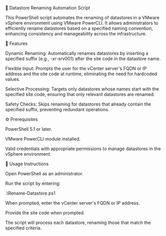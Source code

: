 📁 Datastore Renaming Automation Script

This PowerShell script automates the renaming of datastores in a VMware vSphere environment using VMware PowerCLI. It allows administrators to efficiently rename datastores based on a specified naming convention, enhancing consistency and manageability across the infrastructure.

🔧 Features

Dynamic Renaming: Automatically renames datastores by inserting a specified suffix (e.g., -xr-srv001) after the site code in the datastore name.

Flexible Input: Prompts the user for the vCenter server's FQDN or IP address and the site code at runtime, eliminating the need for hardcoded values.

Selective Processing: Targets only datastores whose names start with the specified site code, ensuring that only relevant datastores are renamed.

Safety Checks: Skips renaming for datastores that already contain the specified suffix, preventing redundant operations.

⚙️ Prerequisites

PowerShell 5.1 or later.

VMware PowerCLI module installed.

Valid credentials with appropriate permissions to manage datastores in the vSphere environment.

📝 Usage Instructions

Open PowerShell as an administrator.

Run the script by entering:

.\Rename-Datastore.ps1


When prompted, enter the vCenter server's FQDN or IP address.

Provide the site code when prompted.

The script will process each datastore, renaming those that match the specified criteria.
